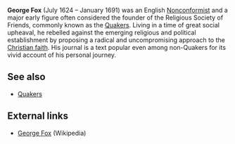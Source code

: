 **George Fox** (July 1624 – January 1691) was an English
[Nonconformist](Nonconformist "Nonconformist") and a major early
figure often considered the founder of the Religious Society of
Friends, commonly known as the [Quakers](Quakers "Quakers"). Living
in a time of great social upheaval, he rebelled against the
emerging religious and political establishment by proposing a
radical and uncompromising approach to the
[Christian faith](Christianity "Christianity"). His journal is a
text popular even among non-Quakers for its vivid account of his
personal journey.


## See also

-   [Quakers](Quakers "Quakers")

## External links

-   [George Fox](http://en.wikipedia.org/wiki/George_Fox "w:George Fox")
    (Wikipedia)



